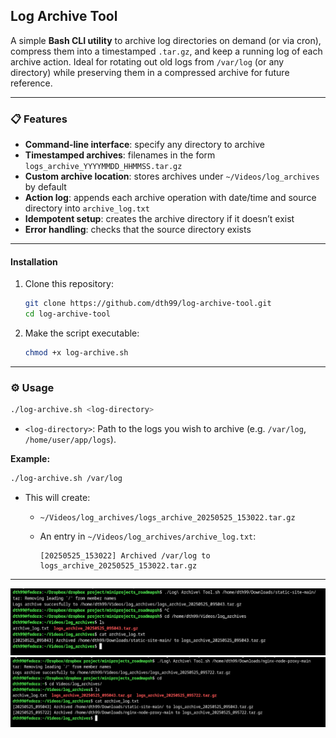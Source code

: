 ## Log Archive Tool

A simple **Bash CLI utility** to archive log directories on demand (or via cron), compress them into a timestamped `.tar.gz`, and keep a running log of each archive action. Ideal for rotating out old logs from `/var/log` (or any directory) while preserving them in a compressed archive for future reference.

---

### 📋 Features

* **Command-line interface**: specify any directory to archive
* **Timestamped archives**: filenames in the form `logs_archive_YYYYMMDD_HHMMSS.tar.gz`
* **Custom archive location**: stores archives under `~/Videos/log_archives` by default
* **Action log**: appends each archive operation with date/time and source directory into `archive_log.txt`
* **Idempotent setup**: creates the archive directory if it doesn’t exist
* **Error handling**: checks that the source directory exists

---

#### Installation

1. Clone this repository:

   ```bash
   git clone https://github.com/dth99/log-archive-tool.git
   cd log-archive-tool
   ```
2. Make the script executable:

   ```bash
   chmod +x log-archive.sh
   ```

---

### ⚙️ Usage

```bash
./log-archive.sh <log-directory>
```

* `<log-directory>`: Path to the logs you wish to archive (e.g. `/var/log`, `/home/user/app/logs`).

**Example:**

```bash
./log-archive.sh /var/log
```

* This will create:

  * `~/Videos/log_archives/logs_archive_20250525_153022.tar.gz`
  * An entry in `~/Videos/log_archives/archive_log.txt`:

    ```
    [20250525_153022] Archived /var/log to logs_archive_20250525_153022.tar.gz
    ```

---


![Deepak](https://github.com/dth99/mini-devops-projects/blob/main/log-archive-tool/Screenshot%20From%202025-05-25%2009-56-21.png)
![Deepakkumar20](https://github.com/dth99/mini-devops-projects/blob/main/log-archive-tool/Screenshot%20From%202025-05-25%2009-58-08.png)

